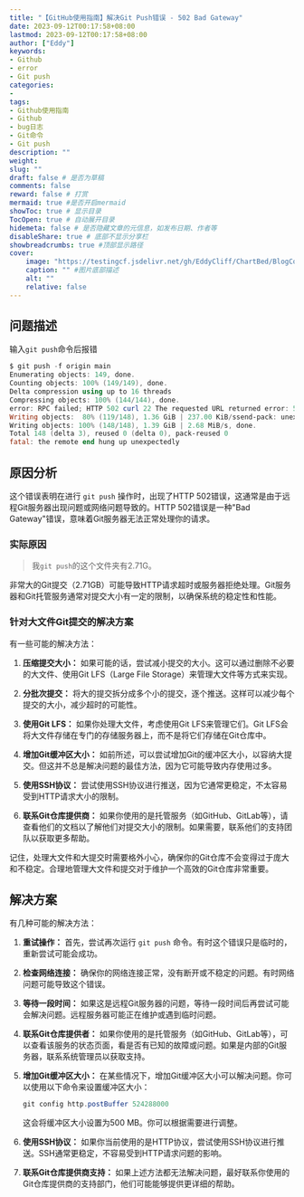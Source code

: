 ```yaml
---
title: "【GitHub使用指南】解决Git Push错误 - 502 Bad Gateway"
date: 2023-09-12T00:17:58+08:00
lastmod: 2023-09-12T00:17:58+08:00
author: ["Eddy"]
keywords: 
- Github
- error
- Git push
categories: 
- 
tags: 
- Github使用指南
- Github
- bug日志
- Git命令
- Git push
description: ""
weight:
slug: ""
draft: false # 是否为草稿
comments: false
reward: false # 打赏
mermaid: true #是否开启mermaid
showToc: true # 显示目录
TocOpen: true # 自动展开目录
hidemeta: false # 是否隐藏文章的元信息，如发布日期、作者等
disableShare: true # 底部不显示分享栏
showbreadcrumbs: true #顶部显示路径
cover:
    image: "https://testingcf.jsdelivr.net/gh/EddyCliff/ChartBed/BlogCover/pc1.jpg" #图片路径例如：posts/tech/123/123.png
    caption: "" #图片底部描述
    alt: ""
    relative: false
---
```


## 问题描述

输入`git push`命令后报错

```PowerShell
$ git push -f origin main
Enumerating objects: 149, done.
Counting objects: 100% (149/149), done.
Delta compression using up to 16 threads
Compressing objects: 100% (144/144), done.
error: RPC failed; HTTP 502 curl 22 The requested URL returned error: 502
Writing objects:  80% (119/148), 1.36 GiB | 237.00 KiB/ssend-pack: unexpected disconnect while reading sideband packet
Writing objects: 100% (148/148), 1.39 GiB | 2.68 MiB/s, done.
Total 148 (delta 3), reused 0 (delta 0), pack-reused 0
fatal: the remote end hung up unexpectedly
```

## 原因分析

这个错误表明在进行 `git push` 操作时，出现了HTTP 502错误，这通常是由于远程Git服务器出现问题或网络问题导致的。HTTP 502错误是一种"Bad Gateway"错误，意味着Git服务器无法正常处理你的请求。

### 实际原因

> 我`git push`的这个文件夹有2.71G。

非常大的Git提交（2.71GB）可能导致HTTP请求超时或服务器拒绝处理。Git服务器和Git托管服务通常对提交大小有一定的限制，以确保系统的稳定性和性能。



### 针对大文件Git提交的解决方案

有一些可能的解决方法：

1. **压缩提交大小：** 如果可能的话，尝试减小提交的大小。这可以通过删除不必要的大文件、使用Git LFS（Large File Storage）来管理大文件等方式来实现。

2. **分批次提交：** 将大的提交拆分成多个小的提交，逐个推送。这样可以减少每个提交的大小，减少超时的可能性。

3. **使用Git LFS：** 如果你处理大文件，考虑使用Git LFS来管理它们。Git LFS会将大文件存储在专门的存储服务器上，而不是将它们存储在Git仓库中。

4. **增加Git缓冲区大小：** 如前所述，可以尝试增加Git的缓冲区大小，以容纳大提交。但这并不总是解决问题的最佳方法，因为它可能导致内存使用过多。

5. **使用SSH协议：** 尝试使用SSH协议进行推送，因为它通常更稳定，不太容易受到HTTP请求大小的限制。

6. **联系Git仓库提供商：** 如果你使用的是托管服务（如GitHub、GitLab等），请查看他们的文档以了解他们对提交大小的限制。如果需要，联系他们的支持团队以获取更多帮助。

记住，处理大文件和大提交时需要格外小心，确保你的Git仓库不会变得过于庞大和不稳定。合理地管理大文件和提交对于维护一个高效的Git仓库非常重要。

## 解决方案

有几种可能的解决方法：

1. **重试操作：** 首先，尝试再次运行 `git push` 命令。有时这个错误只是临时的，重新尝试可能会成功。

2. **检查网络连接：** 确保你的网络连接正常，没有断开或不稳定的问题。有时网络问题可能导致这个错误。

3. **等待一段时间：** 如果这是远程Git服务器的问题，等待一段时间后再尝试可能会解决问题。远程服务器可能正在维护或遇到临时问题。

4. **联系Git仓库提供者：** 如果你使用的是托管服务（如GitHub、GitLab等），可以查看该服务的状态页面，看是否有已知的故障或问题。如果是内部的Git服务器，联系系统管理员以获取支持。

5. **增加Git缓冲区大小：** 在某些情况下，增加Git缓冲区大小可以解决问题。你可以使用以下命令来设置缓冲区大小：

    ```PowerShell
    git config http.postBuffer 524288000
    ```

    这会将缓冲区大小设置为500 MB。你可以根据需要进行调整。

1. **使用SSH协议：** 如果你当前使用的是HTTP协议，尝试使用SSH协议进行推送。SSH通常更稳定，不容易受到HTTP请求问题的影响。

2. **联系Git仓库提供商支持：** 如果上述方法都无法解决问题，最好联系你使用的Git仓库提供商的支持部门，他们可能能够提供更详细的帮助。



